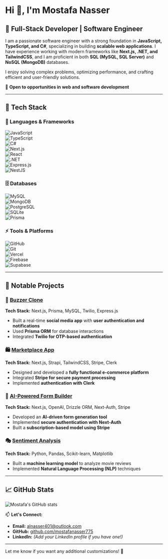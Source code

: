 # Hi 👋, I'm Mostafa Nasser

## 🚀 Full-Stack Developer | Software Engineer  

I am a passionate software engineer with a strong foundation in **JavaScript, TypeScript, and C#**, specializing in building **scalable web applications**. I have experience working with modern frameworks like **Next.js, .NET, and TailwindCSS**, and I am proficient in both **SQL (MySQL, SQL Server)** and **NoSQL (MongoDB)** databases.  

I enjoy solving complex problems, optimizing performance, and crafting efficient and user-friendly solutions.  

📍 **Open to opportunities in web and software development**  

---

## 🔧 Tech Stack  

### 🚀 Languages & Frameworks  
![JavaScript](https://img.shields.io/badge/javascript-%23323330.svg?style=for-the-badge&logo=javascript&logoColor=%23F7DF1E)  
![TypeScript](https://img.shields.io/badge/typescript-%23007ACC.svg?style=for-the-badge&logo=typescript&logoColor=white)  
![C#](https://img.shields.io/badge/c%23-%23239120.svg?style=for-the-badge&logo=csharp&logoColor=white)  
![Next.js](https://img.shields.io/badge/Next-black?style=for-the-badge&logo=next.js&logoColor=white)  
![React](https://img.shields.io/badge/react-%2320232a.svg?style=for-the-badge&logo=react&logoColor=%2361DAFB)  
![.NET](https://img.shields.io/badge/dotnet-%23239120.svg?style=for-the-badge&logo=dotnet&logoColor=white)  
![Express.js](https://img.shields.io/badge/express.js-%23404d59.svg?style=for-the-badge&logo=express&logoColor=%2361DAFB)  
![NestJS](https://img.shields.io/badge/nestjs-%23E0234E.svg?style=for-the-badge&logo=nestjs&logoColor=white)  

### 🗄️ Databases  
![MySQL](https://img.shields.io/badge/mysql-4479A1.svg?style=for-the-badge&logo=mysql&logoColor=white)  
![MongoDB](https://img.shields.io/badge/MongoDB-%234ea94b.svg?style=for-the-badge&logo=mongodb&logoColor=white)  
![PostgreSQL](https://img.shields.io/badge/postgres-%23316192.svg?style=for-the-badge&logo=postgresql&logoColor=white)  
![SQLite](https://img.shields.io/badge/sqlite-%2307405e.svg?style=for-the-badge&logo=sqlite&logoColor=white)  
![Prisma](https://img.shields.io/badge/Prisma-3982CE?style=for-the-badge&logo=Prisma&logoColor=white)  

### ⚡ Tools & Platforms  
![GitHub](https://img.shields.io/badge/github-%23121011.svg?style=for-the-badge&logo=github&logoColor=white)  
![Git](https://img.shields.io/badge/git-%23F05033.svg?style=for-the-badge&logo=git&logoColor=white)  
![Vercel](https://img.shields.io/badge/vercel-%23000000.svg?style=for-the-badge&logo=vercel&logoColor=white)  
![Firebase](https://img.shields.io/badge/firebase-%23039BE5.svg?style=for-the-badge&logo=firebase)  
![Supabase](https://img.shields.io/badge/Supabase-3ECF8E?style=for-the-badge&logo=supabase&logoColor=white)  

---

## 📌 Notable Projects  

### 🌟 [Buzzer Clone](https://github.com/mostafanasser775/Buzzer-Clone)  
**Tech Stack:** Next.js, Prisma, MySQL, Twilio, Express.js  
- Built a real-time **social media app** with **user authentication and notifications**  
- Used **Prisma ORM** for database interactions  
- Integrated **Twilio for OTP-based authentication**  

### 🛍️ [Marketplace App](https://github.com/mostafanasser775/Marketplace-Application)  
**Tech Stack:** Next.js, Strapi, TailwindCSS, Stripe, Clerk  
- Designed and developed a **fully functional e-commerce platform**  
- Integrated **Stripe for secure payment processing**  
- Implemented **authentication with Clerk**  

### 🤖 [AI-Powered Form Builder](https://github.com/mostafanasser775/Project-Task)  
**Tech Stack:** Next.js, OpenAI, Drizzle ORM, Next-Auth, Stripe  
- Developed an **AI-driven form generation tool**  
- Implemented **secure authentication with Next-Auth**  
- Built a **subscription-based model using Stripe**  

### 🎭 [Sentiment Analysis](https://github.com/mostafanasser775/NLP_sentiment_analysis_Certificated)  
**Tech Stack:** Python, Pandas, Scikit-learn, Matplotlib  
- Built a **machine learning model** to analyze movie reviews  
- Implemented **Natural Language Processing (NLP)** techniques  

---

## 📈 GitHub Stats  

![Mostafa's GitHub stats](https://github-readme-stats.vercel.app/api?username=mostafanasser775&show_icons=true&theme=radical)  

📫 **Let's Connect:**  
- **Email:** alnasser401@outlook.com  
- **GitHub:** [github.com/mostafanasser775](https://github.com/mostafanasser775)  
- **LinkedIn:** *(Add your LinkedIn profile if you have one!)*  

---

Let me know if you want any additional customizations! 🚀  
